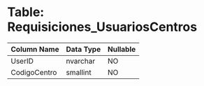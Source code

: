 # Table: Requisiciones_UsuariosCentros

| Column Name | Data Type | Nullable |
|-------------|-----------|----------|
| UserID | nvarchar | NO |
| CodigoCentro | smallint | NO |
